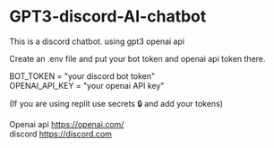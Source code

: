 # GPT3-discord-AI-chatbot
This is a discord chatbot. using gpt3 openai api


Create an .env file and put your bot token and openai api token there.  

BOT_TOKEN = "your discord bot token"  
OPENAI_API_KEY = "your openai API key"  

(If you are using replit use secrets 🔒 and add your tokens)


Openai api https://openai.com/  
discord https://discord.com  
